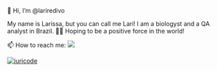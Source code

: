 👋 Hi, I’m @lariredivo

My name is Larissa, but you can call me Lari! I am a biologyst and a QA analyst in Brazil. 👩‍💻 Hoping to be a positive force in the world!
<!-- 👀 I’m interested in ... -->

📫 How to reach me:
<a href="https://www.linkedin.com/in/larissa-redivo-126661137/" alt="Linkedin" target="_blank">
  <img src="https://img.shields.io/badge/LinkedIn-0077B5?style=for-the-badge&logo=linkedin&logoColor=white">
</a> 

[![iuricode](https://github-readme-stats.vercel.app/api/top-langs/?username=lariredivo&hide=html&layout=compact&theme=tokyonight)](https://github.com/iuricode/)



<!---
lariredivo/lariredivo is a ✨ special ✨ repository because its `README.md` (this file) appears on your GitHub profile.
You can click the Preview link to take a look at your changes.
--->
